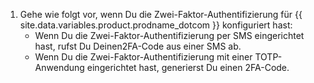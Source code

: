 1. Gehe wie folgt vor, wenn Du die Zwei-Faktor-Authentifizierung für {{ site.data.variables.product.prodname_dotcom }} konfiguriert hast:
   - Wenn Du die Zwei-Faktor-Authentifizierung per SMS eingerichtet hast, rufst Du Deinen2FA-Code aus einer SMS ab.
   - Wenn Du die Zwei-Faktor-Authentifizierung mit einer TOTP-Anwendung eingerichtet hast, generierst Du einen 2FA-Code.
